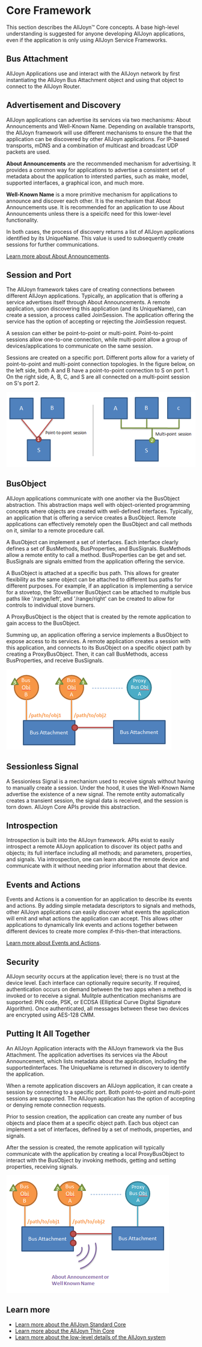 # Core Framework

This section describes the AllJoyn&trade; Core concepts. A base high-level
understanding is suggested for anyone developing AllJoyn applications,
even if the application is only using AllJoyn Service Frameworks.

## Bus Attachment

AllJoyn Applications use and interact with the AllJoyn network
by first instantiating the AllJoyn Bus Attachment object and using
that object to connect to the AllJoyn Router.

## Advertisement and Discovery

AllJoyn applications can advertise its services via two mechanisms: 
About Announcements and Well-Known Name. Depending on available 
transports, the AllJoyn framework will use different mechanisms 
to ensure the that the application can be discovered by other AllJoyn 
applications. For IP-based transports, mDNS and a combination of 
multicast and broadcast UDP packets are used.

**About Announcements** are the recommended mechanism for advertising. It
provides a common way for applications to advertise a consistent set
of metadata about the application to intersted parties, such as make,
model, supported interfaces, a graphical icon, and much more.

**Well-Known Name** is a more primitive mechanism for applications to 
announce and discover each other. It is the mechanism that About 
Announcements use. It is recommended for an application to use About 
Announcements unless there is a speicifc need for this lower-level 
functionality.

In both cases, the process of discovery returns a list of AllJoyn 
applications identified by its UniqueName. This value is used to 
subsequently create sessions for further communications.

[Learn more about About Announcements][about].  

## Session and Port

The AllJoyn framework takes care of creating connections between different AllJoyn
applications. Typically, an application that is offering a service 
advertises itself through About Announcements. A remote application, 
upon discovering this application (and its UniqueName), can create a 
session, a process called JoinSession. The application offering the 
service has the option of accepting or rejecting the JoinSession request.

A session can either be point-to-point or multi-point. Point-to-point
sessions allow one-to-one connection, while multi-point allow a group of
devices/applications to communicate on the same session.

Sessions are created on a specific port. Different ports allow for
a variety of point-to-point and multi-point connection topologies.
In the figure below, on the left side, both A and B have a 
point-to-point connection to S on port 1. On the right side, A,
B, C, and S are all connected on a multi-point session on S's port
2.

![alljoyn-core-sessions][alljoyn-core-sessions]

## BusObject

AllJoyn applications communicate with one another via the BusObject
abstraction. This abstraction maps well with object-oriented programming
concepts where objects are created with well-defined interfaces. Typically, 
an application that is offering a service creates a BusObject. Remote 
applications can effectively remotely open the BusObject and call methods 
on it, similar to a remote procedure call.

A BusObject can implement a set of interfaces. Each interface clearly
defines a set of BusMethods, BusProperties, and BusSignals. BusMethods
allow a remote entity to call a method. BusProperties can be get and set.
BusSignals are signals emitted from the application offering the service.

A BusObject is attached at a specific bus path. This allows for greater
flexibility as the same object can be attached to different bus paths
for different purposes. For example, if an application is implementing
a service for a stovetop, the StoveBurner BusObject can be attached to
multiple bus paths like '/range/left', and '/range/right' can be created
to allow for controls to individual stove burners.

A ProxyBusObject is the object that is created by the remote application
to gain access to the BusObject.

Summing up, an application offering a service implements a BusObject to
expose access to its services.  A remote application creates a session 
with this application, and connects to its BusObject on a specific object 
path by creating a ProxyBusObject. Then, it can call BusMethods, access 
BusProperties, and receive BusSignals.

![alljoyn-core-busobject][alljoyn-core-busobject]

## Sessionless Signal

A Sessionless Signal is a mechanism used to receive signals without having to
manually create a session. Under the hood, it uses the Well-Known Name 
advertise the existence of a new signal. The remote entity automatically
creates a transient session, the signal data is received, and the 
session is torn down. AllJoyn Core APIs provide this abstraction.

## Introspection

Introspection is built into the AllJoyn framework. APIs exist to easily introspect
a remote AllJoyn application to discover its object paths and objects;
its full interface including all methods; and parameters, properties,
and signals. Via introspection, one can learn about the remote device
and communicate with it without needing prior information about that
device.

## Events and Actions

Events and Actions is a convention for an application to describe its
events and actions. By adding simple metadata descriptors to signals
and methods, other AllJoyn applications can easily discover what
events the application will emit and what actions the application can
accept. This allows other applications to dynamically link events
and actions together between different devices to create more complex
if-this-then-that interactions.

[Learn more about Events and Actions][events-and-actions].

## Security

AllJoyn security occurs at the application level; there is no trust
at the device level. Each interface can optionally require security.
If required, authentication occurs on demand between the two apps
when a method is invoked or to receive a signal. Mulitple authentication
mechanisms are supported: PIN code, PSK, or ECDSA (Elliptical Curve Digital 
Signature Algorithm). Once authenticated, all messages between these
two devices are encrypted using AES-128 CMM.

## Putting It All Together

An AllJoyn Application interacts with the AllJoyn framework via the 
Bus Attachment. The application advertises its services via the About 
Announcement, which lists metadata about the application, including the 
supportedinterfaces. The UniqueName is returned in discovery to identify 
the application.

When a remote application discovers an AllJoyn application, it can 
create a session by connecting to a specific port. Both point-to-point
and multi-point sessions are supported.  The AllJoyn application
has the option of accepting or denying remote connection requests.

Prior to session creation, the application can create any number of bus 
objects and place them at a specific object path. Each bus object can 
implement a set of interfaces, defined by a set of methods, properties, 
and signals.

After the session is created, the remote application will typically 
communicate with the application by creating a local ProxyBusObject to 
interact with the BusObject by invoking methods, getting and setting 
properties, receiving signals.

![alljoyn-core-components][alljoyn-core-components]

## Learn more

* [Learn more about the AllJoyn Standard Core][aj-scl]
* [Learn more about the AllJoyn Thin Core][aj-tcl]
* [Learn more about the low-level details of the AllJoyn system][aj-system]

[about]: /learn/core/about-announcement
[events-and-actions]: /learn/core/events-and-actions
[alljoyn-core-sessions]: /files/learn/alljoyn-core-sessions.png
[alljoyn-core-busobject]: /files/learn/alljoyn-core-busobject.png
[alljoyn-core-components]: /files/learn/alljoyn-core-components.png

[aj-system]: /learn/core/system-description
[aj-scl]: /learn/core/standard-core
[aj-tcl]: /learn/core/thin-core